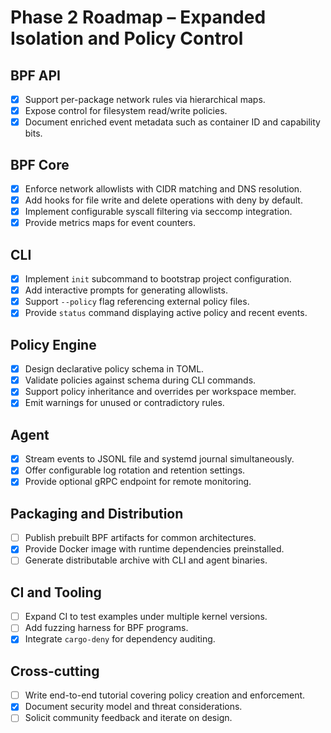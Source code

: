 # Phase 2 Roadmap – Expanded Isolation and Policy Control

## BPF API
- [x] Support per-package network rules via hierarchical maps.
- [x] Expose control for filesystem read/write policies.
 - [x] Document enriched event metadata such as container ID and capability bits.

## BPF Core
- [x] Enforce network allowlists with CIDR matching and DNS resolution.
- [x] Add hooks for file write and delete operations with deny by default.
- [x] Implement configurable syscall filtering via seccomp integration.
- [x] Provide metrics maps for event counters.

## CLI
- [x] Implement `init` subcommand to bootstrap project configuration.
- [x] Add interactive prompts for generating allowlists.
- [x] Support `--policy` flag referencing external policy files.
- [x] Provide `status` command displaying active policy and recent events.

## Policy Engine
- [x] Design declarative policy schema in TOML.
- [x] Validate policies against schema during CLI commands.
 - [x] Support policy inheritance and overrides per workspace member.
- [x] Emit warnings for unused or contradictory rules.

## Agent
 - [x] Stream events to JSONL file and systemd journal simultaneously.
- [x] Offer configurable log rotation and retention settings.
- [x] Provide optional gRPC endpoint for remote monitoring.

## Packaging and Distribution
- [ ] Publish prebuilt BPF artifacts for common architectures.
- [x] Provide Docker image with runtime dependencies preinstalled.
- [ ] Generate distributable archive with CLI and agent binaries.

## CI and Tooling
- [ ] Expand CI to test examples under multiple kernel versions.
- [ ] Add fuzzing harness for BPF programs.
 - [x] Integrate `cargo-deny` for dependency auditing.

## Cross-cutting
- [ ] Write end-to-end tutorial covering policy creation and enforcement.
- [x] Document security model and threat considerations.
- [ ] Solicit community feedback and iterate on design.
